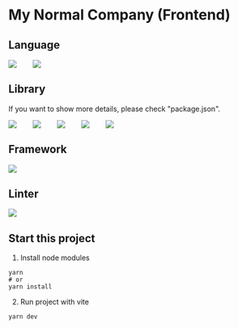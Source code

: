 # My Normal Company (Frontend)

## Language

<div style="display: flex; gap: 2rem;">
  <img src="https://img.shields.io/badge/JavaScript-323330?style=for-the-badge&logo=javascript&logoColor=F7DF1E" />
  <img src="https://img.shields.io/badge/TypeScript-007ACC?style=for-the-badge&logo=typescript&logoColor=white" />
</div>

## Library

If you want to show more details, please check "package.json".

<div style="display: flex; gap: 2rem;">
  <img src="https://img.shields.io/badge/React-20232A?style=for-the-badge&logo=react&logoColor=61DAFB" />
  <img src="https://img.shields.io/badge/-React%20Query-FF4154?style=for-the-badge&logo=react%20query&logoColor=white" />
  <img src="https://img.shields.io/badge/emotion-007FFF?style=for-the-badge&logo=mui&logoColor=white" />
  <img src="https://img.shields.io/badge/axios-671ddf?style=for-the-badge&&logo=axios&logoColor=white" />
  <img src="https://img.shields.io/badge/Z-zustand-FFFFFF.svg?style=for-the-badge" />
</div>

## Framework

  <img src="https://img.shields.io/badge/vite-%23646CFF.svg?style=for-the-badge&logo=vite&logoColor=white" />

## Linter

  <img src="https://img.shields.io/badge/ESLint-4B3263?style=for-the-badge&logo=eslint&logoColor=white" />

## Start this project

1. Install node modules

```
yarn
# or
yarn install
```

2. Run project with vite

```
yarn dev
```

